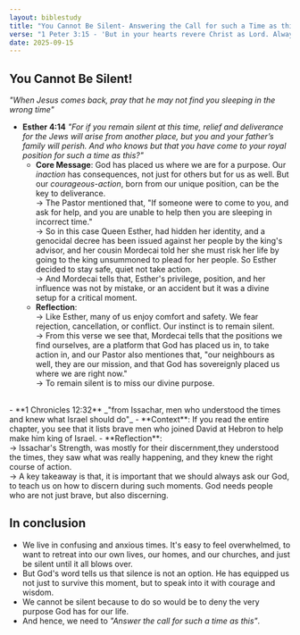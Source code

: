 ```yaml
---
layout: biblestudy
title: "You Cannot Be Silent- Answering the Call for such a Time as this"
verse: "1 Peter 3:15 - 'But in your hearts revere Christ as Lord. Always be prepared to give an answer to everyone who asks you to give the reason for the hope that you have. But do this with gentleness and respect.'"
date: 2025-09-15
---
```


## You Cannot Be Silent!
_"When Jesus comes back, pray that he may not find you sleeping in the wrong time"_<br>

- **Esther 4:14** _"For if you remain silent at this time, relief and deliverance for the Jews will arise from another place, but you and your father’s family will perish. And who knows but that you have come to your royal position for such a time as this?"_
    - **Core Message**: God has placed us where we are for a purpose. Our *inaction* has consequences, not just for others but for us as well. But our *courageous-action*, born from our unique position, can be the key to deliverance. <br>
    -> The Pastor mentioned that, "If someone were to come to you, and ask for help, and you are unable to help then you are sleeping in incorrect time."<br>
    -> So in this case Queen Esther, had hidden her identity, and a genocidal decree has been issued against her people by the king's advisor, and her cousin Mordecai told her she must risk her life by going to the king unsummoned to plead for her people. So Esther decided to stay safe, quiet not take action. <br>
    -> And Mordecai tells that, Esther's privilege, position, and her influence was not by mistake, or an accident but it was a divine setup for a critical moment. <br>
    - **Reflection**: <br>
    -> Like Esther, many of us enjoy comfort and safety. We fear rejection, cancellation, or conflict. Our instinct is to remain silent. <br>
    -> From this verse we see that, Mordecai tells that the positions we find ourselves, are a platform that God has placed us in, to take action in, and our Pastor also mentiones that, "our neighbours as well, they are our mission, and that God has sovereignly placed us where we are right now." <br>
    -> To remain silent is to miss our divine purpose.

<br>
- **1 Chronicles 12:32** _"from Issachar, men who understood the times and knew what Israel should do"_
    - **Context**: If you read the entire chapter, you see that it lists brave men who joined David at Hebron to help make him king of Israel.
    - **Reflection**:<br>
    -> Issachar's Strength, was mostly for their discernment,they understood the times, they saw what was really happening, and they knew the right course of action. <br>
    -> A key takeaway is that, it is important that we should always ask our God, to teach us on how to discern during such moments. God needs people who are not just brave, but also discerning.

## In conclusion
- We live in confusing and anxious times. It's easy to feel overwhelmed, to want to retreat into our own lives, our homes, and our churches, and just be silent until it all blows over. 
- But God's word tells us that silence is not an option. He has equipped us not just to survive this moment, but to speak into it with courage and wisdom.
- We cannot be silent because to do so would be to deny the very purpose God has for our life. 
- And hence, we need to *"Answer the call for such a time as this"*.